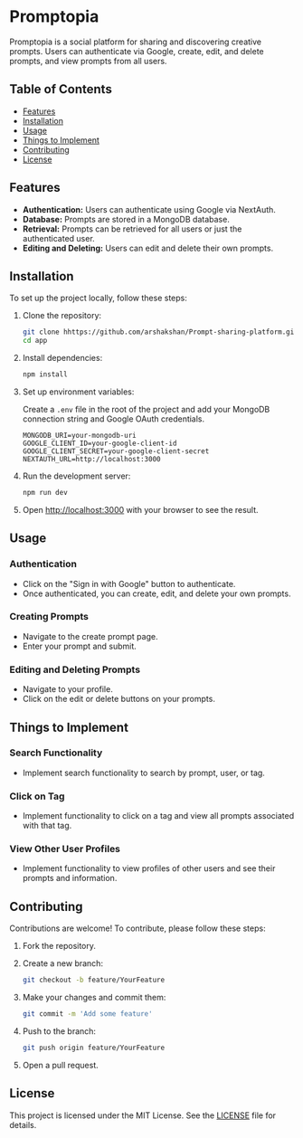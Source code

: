 # Promptopia

Promptopia is a social platform for sharing and discovering creative prompts. Users can authenticate via Google, create, edit, and delete prompts, and view prompts from all users.

## Table of Contents

- [Features](#features)
- [Installation](#installation)
- [Usage](#usage)
- [Things to Implement](#things-to-implement)
- [Contributing](#contributing)
- [License](#license)

## Features

- **Authentication:** Users can authenticate using Google via NextAuth.
- **Database:** Prompts are stored in a MongoDB database.
- **Retrieval:** Prompts can be retrieved for all users or just the authenticated user.
- **Editing and Deleting:** Users can edit and delete their own prompts.

## Installation

To set up the project locally, follow these steps:

1. Clone the repository:

    ```bash
    git clone hhttps://github.com/arshakshan/Prompt-sharing-platform.git
    cd app
    ```

2. Install dependencies:

    ```bash
    npm install
    ```

3. Set up environment variables:

    Create a `.env` file in the root of the project and add your MongoDB connection string and Google OAuth credentials.

    ```plaintext
    MONGODB_URI=your-mongodb-uri
    GOOGLE_CLIENT_ID=your-google-client-id
    GOOGLE_CLIENT_SECRET=your-google-client-secret
    NEXTAUTH_URL=http://localhost:3000
    ```

4. Run the development server:

    ```bash
    npm run dev
    ```

5. Open [http://localhost:3000](http://localhost:3000) with your browser to see the result.

## Usage

### Authentication

- Click on the "Sign in with Google" button to authenticate.
- Once authenticated, you can create, edit, and delete your own prompts.

### Creating Prompts

- Navigate to the create prompt page.
- Enter your prompt and submit.

### Editing and Deleting Prompts

- Navigate to your profile.
- Click on the edit or delete buttons on your prompts.

## Things to Implement

### Search Functionality

- Implement search functionality to search by prompt, user, or tag.

### Click on Tag

- Implement functionality to click on a tag and view all prompts associated with that tag.

### View Other User Profiles

- Implement functionality to view profiles of other users and see their prompts and information.

## Contributing

Contributions are welcome! To contribute, please follow these steps:

1. Fork the repository.
2. Create a new branch:

    ```bash
    git checkout -b feature/YourFeature
    ```

3. Make your changes and commit them:

    ```bash
    git commit -m 'Add some feature'
    ```

4. Push to the branch:

    ```bash
    git push origin feature/YourFeature
    ```

5. Open a pull request.

## License

This project is licensed under the MIT License. See the [LICENSE](LICENSE) file for details.
